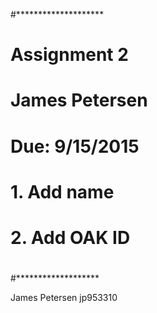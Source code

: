 #********************
# 
#	Assignment 2
#	James Petersen
#	Due: 9/15/2015
#	 
#	1. Add name
#	2. Add OAK ID
#
#*******************


James Petersen
jp953310

